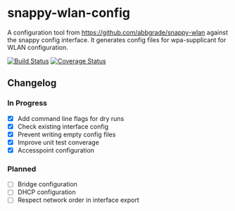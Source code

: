 # snappy-wlan-config

A configuration tool from https://github.com/abbgrade/snappy-wlan against the snappy config interface.
It generates config files for wpa-supplicant for WLAN configuration.

[![Build Status](https://travis-ci.org/abbgrade/snappy-wlan-config.svg?branch=master)](https://travis-ci.org/abbgrade/snappy-wlan-config)
[![Coverage Status](https://coveralls.io/repos/github/abbgrade/snappy-wlan-config/badge.svg?branch=develop)](https://coveralls.io/github/abbgrade/snappy-wlan-config?branch=develop)

## Changelog

### In Progress

- [x] Add command line flags for dry runs
- [x] Check existing interface config
- [x] Prevent writing empty config files
- [x] Improve unit test converage
- [x] Accesspoint configuration

### Planned

- [ ] Bridge configuration
- [ ] DHCP configuration
- [ ] Respect network order in interface export
